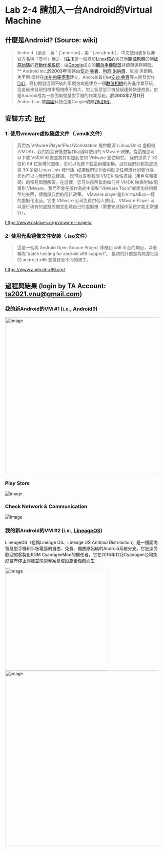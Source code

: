 # Lab 2-4 請加入一台Android的Virtual Machine

## 什麼是Android? (Source: wiki)
> Android（讀音：英：['ændrɔɪd]，美：[ˈænˌdrɔɪd]），中文使用者多以非官方名稱「安卓」稱之，[[註 1]](https://zh.wikipedia.org/wiki/Android#cite_note-14)是一個基於[Linux核心](https://zh.wikipedia.org/wiki/Linux%E6%A0%B8%E5%BF%83)與其他[開源軟體](https://zh.wikipedia.org/wiki/%E5%BC%80%E6%BA%90%E8%BD%AF%E4%BB%B6)的[開放原始碼](https://zh.wikipedia.org/wiki/%E9%96%8B%E6%94%BE%E5%8E%9F%E5%A7%8B%E7%A2%BC)的[行動作業系統](https://zh.wikipedia.org/wiki/%E8%A1%8C%E5%8B%95%E4%BD%9C%E6%A5%AD%E7%B3%BB%E7%B5%B1)，由[Google](https://zh.wikipedia.org/wiki/Google)成立的[開放手機聯盟](https://zh.wikipedia.org/wiki/%E9%96%8B%E6%94%BE%E6%89%8B%E6%A9%9F%E8%81%AF%E7%9B%9F)持續領導與開發。**
Android Inc.**於2003年10月**由[安迪·魯賓](https://zh.wikipedia.org/wiki/%E5%AE%89%E8%BF%AA%C2%B7%E9%B2%81%E5%AE%BE)、[利奇·米納爾](https://zh.wikipedia.org/wiki/%E5%88%A9%E5%A5%87%C2%B7%E7%B1%B3%E7%B4%8D%E7%88%BE)、尼克·席爾斯、克里斯·懷特在[加州](https://zh.wikipedia.org/wiki/%E5%8A%A0%E5%B7%9E)[帕羅奧圖](https://zh.wikipedia.org/wiki/%E5%B8%95%E7%BE%85%E5%A5%A7%E5%9C%96)建立。Android最初由[安迪·魯賓](https://zh.wikipedia.org/wiki/%E5%AE%89%E8%BF%AA%C2%B7%E9%B2%81%E5%AE%BE)等人開發製作[[14]](https://zh.wikipedia.org/wiki/Android#cite_note-15)，最初開發這個系統的早期方向是建立一個[數位相機](https://zh.wikipedia.org/wiki/%E6%95%B8%E4%BD%8D%E7%9B%B8%E6%A9%9F)的先進作業系統，但是後來發現相機市場規模不夠大，加上智慧型手機發展趨勢快速成長，於是Android成為一款面向智慧型手機的作業系統。**於2005年7月11日**Android Inc.被[美國](https://zh.wikipedia.org/wiki/%E7%BE%8E%E5%9C%8B)科技企業Google收購[[15]](https://zh.wikipedia.org/wiki/Android#cite_note-gba-16)[[16]](https://zh.wikipedia.org/wiki/Android#cite_note-hh-17)。

## 安裝方式: [Ref](https://blog.csdn.net/qq_29667985/article/details/106299924)

### 1: 使用vmware虚拟磁盘文件（.vmdk文件）
> 我們為 VMware Player/Plus/Workstation 提供開源 (Linux/Unix) 虛擬機 (VMDK)，我們為您安裝並製作可隨時使用的 VMware 映像。從這裡您可以下載 VMDK 映像並將其附加到您的 VMware 並使用它。
> 我們提供了 32 位和 64 位架構的圖像，您可以免費下載這兩種架構。目前我們計劃為您提供 30 多個 Linux/Unix 發行版. 如果我們從列表中缺少任何流行的發行版，您也可以向我們發送建議。
> 您可以查看有關 VMDK 映像憑據（用戶名和密碼）的常見問題解答。在這裡，您可以按照指南如何將 VMDK 映像附加/配置到 VMware。我們不會在操作系統中安裝“VMware Tools”或添加任何類型的東西，請閱讀我們的隱私政策。
> VMware player是和VirtualBox一樣的虛擬化產品。它由 VMware 公司免費供個人使用。 VMware Player 可以運行現有的虛擬設備並創建自己的虛擬機（需要安裝操作系統才能正常運行）。

https://www.osboxes.org/vmware-images/

### 2: 使用光盘镜像文件安装（.iso文件）

> 這是一個將 Android Open Source Project 移植到 x86 平台的項目，以前稱為“patch hosting for android x86 support”。 
> 最初的計劃是為開源社區的 android x86 支持託管不同的補丁。 

https://www.android-x86.org/

## 過程與結果 (login by TA Account: ta2021.vnu@gmail.com)

### 我的新Android的VM #1 (i.e., Android9)

<img width="509" alt="image" src="https://user-images.githubusercontent.com/89304181/160241023-d42d0e27-3cff-4dcc-adb6-3a2bbf9f834e.png">

### Play Store

![image](https://user-images.githubusercontent.com/89304181/160241044-a43eead9-8775-4672-b6f0-8d2488e94588.png)

### Check Network & Communication

![image](https://user-images.githubusercontent.com/89304181/160242055-7ef8320e-bc6d-438d-938a-acfdd1d8f697.png)


### 我的新Android的VM #2 (i.e., [LineageOS](https://zh.wikipedia.org/wiki/LineageOS))
LineageOS（也稱Lineage OS、Lineage OS Android Distribution）是一個面向智慧型手機和平板電腦的自由、免費、開放原始碼的Android系統分支。它是深受歡迎的客製化ROM CyanogenMod的繼任者。它在2016年12月Cyanogen公司突然宣布停止開發並關閉專案基礎設施後復刻而生

<img width="335" alt="image" src="https://user-images.githubusercontent.com/89304181/160243429-088b2e6d-1ceb-488c-b3f3-2e1c7e5a5c63.png">

<img width="575" alt="image" src="https://user-images.githubusercontent.com/89304181/160243635-c449b80b-e2e4-4d77-85d9-46768d030cbf.png">



